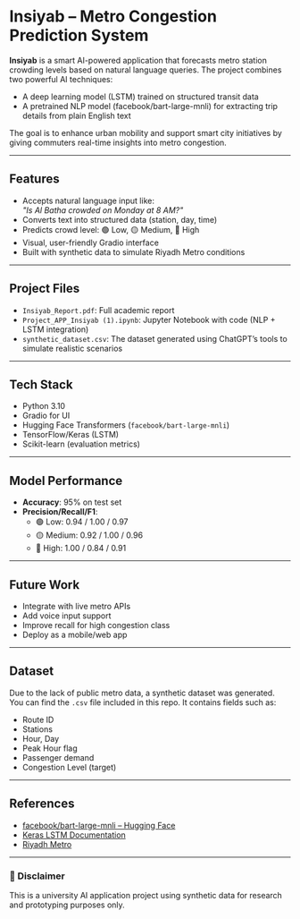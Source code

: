 # Insiyab – Metro Congestion Prediction System

**Insiyab** is a smart AI-powered application that forecasts metro station crowding levels based on natural language queries. The project combines two powerful AI techniques:  
- A deep learning model (LSTM) trained on structured transit data  
- A pretrained NLP model (facebook/bart-large-mnli) for extracting trip details from plain English text  

The goal is to enhance urban mobility and support smart city initiatives by giving commuters real-time insights into metro congestion.

---

##  Features

- Accepts natural language input like:  
  _"Is Al Batha crowded on Monday at 8 AM?"_
- Converts text into structured data (station, day, time)
- Predicts crowd level: 🟢 Low, 🟡 Medium, 🔴 High
- Visual, user-friendly Gradio interface
- Built with synthetic data to simulate Riyadh Metro conditions

---

##  Project Files

- `Insiyab_Report.pdf`: Full academic report 
- `Project_APP_Insiyab (1).ipynb`: Jupyter Notebook with code (NLP + LSTM integration)
- `synthetic_dataset.csv`: The dataset generated using ChatGPT’s tools to simulate realistic scenarios

---

##  Tech Stack

- Python 3.10
- Gradio for UI
- Hugging Face Transformers (`facebook/bart-large-mnli`)
- TensorFlow/Keras (LSTM)
- Scikit-learn (evaluation metrics)

---

##  Model Performance

- **Accuracy**: 95% on test set  
- **Precision/Recall/F1**:
  - 🟢 Low: 0.94 / 1.00 / 0.97
  - 🟡 Medium: 0.92 / 1.00 / 0.96
  - 🔴 High: 1.00 / 0.84 / 0.91

---

##  Future Work

- Integrate with live metro APIs
- Add voice input support
- Improve recall for high congestion class
- Deploy as a mobile/web app

---

##  Dataset

Due to the lack of public metro data, a synthetic dataset was generated. You can find the `.csv` file included in this repo. It contains fields such as:
- Route ID
- Stations
- Hour, Day
- Peak Hour flag
- Passenger demand
- Congestion Level (target)

---

##  References

- [facebook/bart-large-mnli – Hugging Face](https://huggingface.co/facebook/bart-large-mnli)
- [Keras LSTM Documentation](https://keras.io/api/layers/recurrent_layers/lstm/)
- [Riyadh Metro](https://www.riyadhmetro.sa/darb)

---

### 📌 Disclaimer

This is a university AI application project using synthetic data for research and prototyping purposes only.


